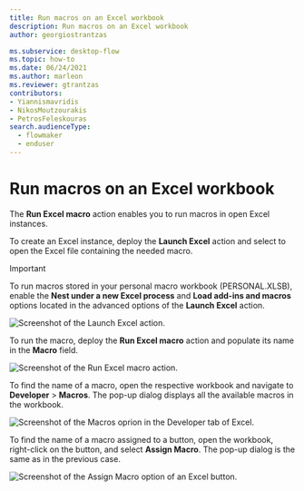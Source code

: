 ```yaml
---
title: Run macros on an Excel workbook
description: Run macros on an Excel workbook
author: georgiostrantzas

ms.subservice: desktop-flow
ms.topic: how-to
ms.date: 06/24/2021
ms.author: marleon
ms.reviewer: gtrantzas
contributors:
- Yiannismavridis
- NikosMoutzourakis
- PetrosFeleskouras
search.audienceType: 
  - flowmaker
  - enduser
---
```


# Run macros on an Excel workbook

The **Run Excel macro** action enables you to run macros in open Excel instances.

To create an Excel instance, deploy the **Launch Excel** action and select to open the Excel file containing the needed macro.

> [!IMPORTANT]
> To run macros stored in your personal macro workbook (PERSONAL.XLSB), enable the **Nest under a new Excel process** and **Load add-ins and macros** options located in the advanced options of the **Launch Excel** action.

![Screenshot of the Launch Excel action.](media/run-macros-excel/launch-excel-action.png)

To run the macro, deploy the **Run Excel macro** action and populate its name in the **Macro** field.

![Screenshot of the Run Excel macro action.](media/run-macros-excel/run-excel-macro-action.png)

To find the name of a macro, open the respective workbook and navigate to **Developer** > **Macros**. The pop-up dialog displays all the available macros in the workbook.

![Screenshot of the Macros oprion in the Developer tab of Excel.](media/run-macros-excel/excel-developer-macros-option.png)

To find the name of a macro assigned to a button, open the workbook, right-click on the button, and select **Assign Macro**. The pop-up dialog is the same as in the previous case.

![Screenshot of the Assign Macro option of an Excel button.](media/run-macros-excel/assign-macro-excel-button.png)
